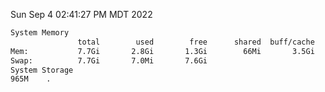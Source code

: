 Sun Sep  4 02:41:27 PM MDT 2022
```bash
System Memory
               total        used        free      shared  buff/cache   available
Mem:           7.7Gi       2.8Gi       1.3Gi        66Mi       3.5Gi       4.5Gi
Swap:          7.7Gi       7.0Mi       7.6Gi
System Storage
965M	.
```
